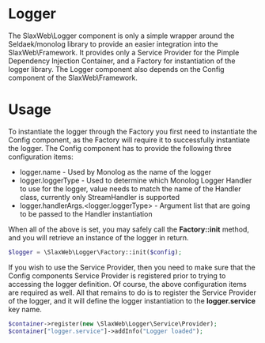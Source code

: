 # Logger

The SlaxWeb\Logger component is only a simple wrapper around the Seldaek/monolog
library to provide an easier integration into the SlaxWeb\Framework. It provides
only a Service Provider for the Pimple Dependency Injection Container, and a
Factory for instantiation of the logger library. The Logger component also
depends on the Config component of the SlaxWeb\Framework.

Usage
=====

To instantiate the logger through the Factory you first need to instantiate the
Config component, as the Factory will require it to successfully instantiate the
logger. The Config component has to provide the following three configuration
items:
* logger.name - Used by Monolog as the name of the logger
* logger.loggerType - Used to determine which Monolog Logger Handler to use for
the logger, value needs to match the name of the Handler class, currently only
StreamHandler is supported
* logger.handlerArgs.<logger.loggerType> - Argument list that are going to be
passed to the Handler instantiation

When all of the above is set, you may safely call the **Factory::init** method,
and you will retrieve an instance of the logger in return.
```php
$logger = \SlaxWeb\Logger\Factory::init($config);
```

If you wish to use the Service Provider, then you need to make sure that the
Config components Service Provider is registered prior to trying to accessing
the logger definition. Of course, the above configuration items are required as
well. All that remains to do is to register the Service Provider of the logger,
and it will define the logger instantiation to the **logger.service** key name.
```php
$container->register(new \SlaxWeb\Logger\Service\Provider);
$container["logger.service"]->addInfo("Logger loaded");
```
